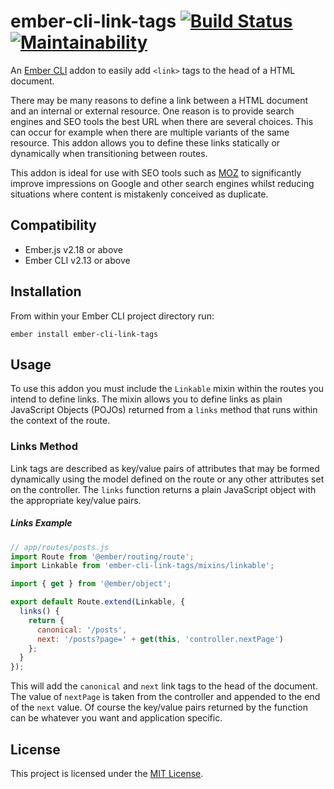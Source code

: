 # ember-cli-link-tags [![Build Status](https://travis-ci.com/tomasbasham/ember-cli-link-tags.svg?branch=master)](https://travis-ci.com/tomasbasham/ember-cli-link-tags) [![Maintainability](https://api.codeclimate.com/v1/badges/6393f1d0dbe97a769895/maintainability)](https://codeclimate.com/github/tomasbasham/ember-cli-link-tags/maintainability)

An [Ember CLI](https://ember-cli.com/) addon to easily add `<link>` tags to the
head of a HTML document.

There may be many reasons to define a link between a HTML document and an
internal or external resource. One reason is to provide search engines and SEO
tools the best URL when there are several choices. This can occur for example
when there are multiple variants of the same resource. This addon allows you to
define these links statically or dynamically when transitioning between routes.

This addon is ideal for use with SEO tools such as [MOZ](https://moz.com/) to
significantly improve impressions on Google and other search engines whilst
reducing situations where content is mistakenly conceived as duplicate.

## Compatibility

* Ember.js v2.18 or above
* Ember CLI v2.13 or above

## Installation

From within your Ember CLI project directory run:
```
ember install ember-cli-link-tags
```

## Usage

To use this addon you must include the `Linkable` mixin within the routes you
intend to define links. The mixin allows you to define links as plain
JavaScript Objects (POJOs) returned from a `links` method that runs within the
context of the route.

### Links Method

Link tags are described as key/value pairs of attributes that may be formed
dynamically using the model defined on the route or any other attributes set on
the controller. The `links` function returns a plain JavaScript object with the
appropriate key/value pairs.

##### Links Example

```JavaScript
// app/routes/posts.js
import Route from '@ember/routing/route';
import Linkable from 'ember-cli-link-tags/mixins/linkable';

import { get } from '@ember/object';

export default Route.extend(Linkable, {
  links() {
    return {
      canonical: '/posts',
      next: '/posts?page=' + get(this, 'controller.nextPage')
    };
  }
});
```

This will add the `canonical` and `next` link tags to the head of the document.
The value of `nextPage` is taken from the controller and appended to the end of
the `next` value. Of course the key/value pairs returned by the function can be
whatever you want and application specific.

## License

This project is licensed under the [MIT License](LICENSE.md).
